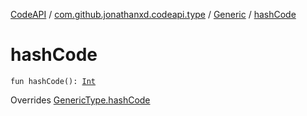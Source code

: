 [CodeAPI](../../index.md) / [com.github.jonathanxd.codeapi.type](../index.md) / [Generic](index.md) / [hashCode](.)

# hashCode

`fun hashCode(): `[`Int`](https://kotlinlang.org/api/latest/jvm/stdlib/kotlin/-int/index.html)

Overrides [GenericType.hashCode](../-generic-type/hash-code.md)

